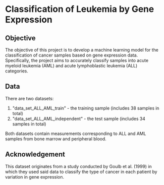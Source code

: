 # Classification of Leukemia by Gene Expression

## Objective
The objective of this project is to develop a machine learning model for the classification of cancer samples based on gene expression data. Specifically, the project aims to accurately classify samples into acute myeloid leukemia (AML) and acute lymphoblastic leukemia (ALL) categories. 

## Data
There are two datasets:
1. "data_set_ALL_AML_train" - the training sample (includes 38 samples in total)
2. "data_set_ALL_AML_independent" - the test sample (includes 34 samples in total)

Both datasets contain measurements corresponding to ALL and AML samples from bone marrow and peripheral blood.

## Acknowledgement
This dataset originates from a study conducted by Goulb et al. (1999) in which they used said data to classify the type of cancer in each patient by variation in gene expression.